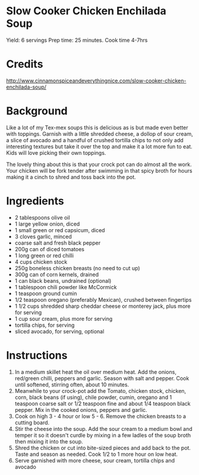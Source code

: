 ---
---
# Slow Cooker Chicken Enchilada Soup

Yield: 6 servings
Prep time: 25 minutes. Cook time 4-7hrs

# Credits

http://www.cinnamonspiceandeverythingnice.com/slow-cooker-chicken-enchilada-soup/

# Background

Like a lot of my Tex-mex soups this is delicious as is but made even better with toppings. Garnish with a little shredded cheese, a dollop of sour cream, a slice of avocado and a handful of crushed tortilla chips to not only add interesting textures but take it over the top and make it a lot more fun to eat. Kids will love picking their own toppings.

The lovely thing about this is that your crock pot can do almost all the work. Your chicken will be fork tender after swimming in that spicy broth for hours making it a cinch to shred and toss back into the pot.

# Ingredients

* 2 tablespoons olive oil
* 1 large yellow onion, diced
* 1 small green or red capsicum, diced
* 3 cloves garlic, minced
* coarse salt and fresh black pepper
* 200g can of diced tomatoes
* 1 long green or red chilli
* 4 cups chicken stock
* 250g boneless chicken breasts (no need to cut up)
* 300g can of corn kernels, drained
* 1 can black beans, undrained (optional)
* 1 tablespoon chili powder like McCormick
* 1 teaspoon ground cumin
* 1/2 teaspoon oregano (preferably Mexican), crushed between fingertips
* 1 1/2 cups shredded sharp cheddar cheese or monterey jack, plus more for serving
* 1 cup sour cream, plus more for serving
* tortilla chips, for serving
* sliced avocado, for serving, optional

# Instructions

1. In a medium skillet heat the oil over medium heat. Add the onions, red/green chilli, peppers and garlic. Season with salt and pepper. Cook until softened, stirring often, about 10 minutes.
2. Meanwhile to your crock-pot add the Tomato,  chicken stock, chicken, corn, black beans (if using), chile powder, cumin, oregano and 1 teaspoon coarse salt or 1/2 teaspoon fine and about 1/4 teaspoon black pepper. Mix in the cooked onions, peppers and garlic.
3. Cook on high 3 - 4 hour or low 5 - 6. Remove the chicken breasts to a cutting board. 
4. Stir the cheese into the soup. Add the sour cream to a medium bowl and temper it so it doesn't curdle by mixing in a few ladles of the soup broth then mixing it into the soup.
5. Shred the chicken or cut into bite-sized pieces and add back to the pot. Taste and season as needed. Cook 1/2 to 1 more hour on low heat.
6. Serve garnished with more cheese, sour cream, tortilla chips and avocado

